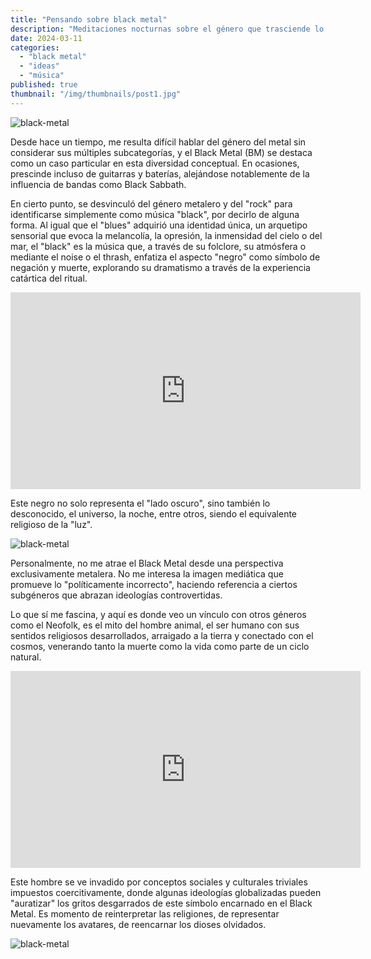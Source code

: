 ```yaml
---
title: "Pensando sobre black metal"
description: "Meditaciones nocturnas sobre el género que trasciende lo metalero"
date: 2024-03-11
categories:
  - "black metal"
  - "ideas"
  - "música"
published: true
thumbnail: "/img/thumbnails/post1.jpg"
---
```


![black-metal](/lib/images/bm2.jpeg)

Desde hace un tiempo, me resulta difícil hablar del género del metal sin considerar sus múltiples subcategorías, y el Black Metal (BM) se destaca como un caso particular en esta diversidad conceptual. En ocasiones, prescinde incluso de guitarras y baterías, alejándose notablemente de la influencia de bandas como Black Sabbath.

En cierto punto, se desvinculó del género metalero y del "rock" para identificarse simplemente como música "black", por decirlo de alguna forma. Al igual que el "blues" adquirió una identidad única, un arquetipo sensorial que evoca la melancolía, la opresión, la inmensidad del cielo o del mar, el "black" es la música que, a través de su folclore, su atmósfera o mediante el noise o el thrash, enfatiza el aspecto "negro" como símbolo de negación y muerte, explorando su dramatismo a través de la experiencia catártica del ritual.

<iframe width="560" height="315" 
src="https://www.youtube.com/embed/WY6fMcFjWfA" 
frameborder="0" 
allow="accelerometer; autoplay; clipboard-write; encrypted-media; gyroscope; picture-in-picture" 
allowfullscreen
title="old wainds">
</iframe>

Este negro no solo representa el "lado oscuro", sino también lo desconocido, el universo, la noche, entre otros, siendo el equivalente religioso de la "luz".

![black-metal](/lib/images/bm.jpg)

Personalmente, no me atrae el Black Metal desde una perspectiva exclusivamente metalera. No me interesa la imagen mediática que promueve lo "políticamente incorrecto", haciendo referencia a ciertos subgéneros que abrazan ideologías controvertidas.

Lo que sí me fascina, y aquí es donde veo un vínculo con otros géneros como el Neofolk, es el mito del hombre animal, el ser humano con sus sentidos religiosos desarrollados, arraigado a la tierra y conectado con el cosmos, venerando tanto la muerte como la vida como parte de un ciclo natural.

<iframe width="560" height="315" 
src="https://www.youtube.com/embed/OPewdIxI0JE" 
frameborder="0" 
allow="accelerometer; autoplay; clipboard-write; encrypted-media; gyroscope; picture-in-picture" 
allowfullscreen
title="ildjarn">
</iframe>

Este hombre se ve invadido por conceptos sociales y culturales triviales impuestos coercitivamente, donde algunas ideologías globalizadas pueden "auratizar" los gritos desgarrados de este símbolo encarnado en el Black Metal. Es momento de reinterpretar las religiones, de representar nuevamente los avatares, de reencarnar los dioses olvidados.

![black-metal](/lib/images/bm3.jpg)